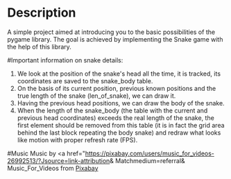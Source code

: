 # Description
A simple project aimed at introducing you to the basic possibilities of the pygame library.
The goal is achieved by implementing the Snake game with the help of this library.


#Important information on snake details:

1) We look at the position of the snake's head all the time, it is tracked, its coordinates are saved to the snake_body table.
2) On the basis of its current position, previous known positions and the true length of the snake (len_of_snake), we can draw it.
3) Having the previous head positions, we can draw the body of the snake.
4) When the length of the snake_body (the table with the current and previous head coordinates) exceeds the real length of the snake,
the first element should be removed from this table (it is in fact the grid area behind the last block repeating the body
snake) and redraw what looks like motion with proper refresh rate (FPS).

#Music
Music by <a href="https://pixabay.com/users/music_for_videos-26992513/?Jsource=link-attribution&amp; Matchmedium=referral&amp; Music_For_Videos </a> from <a href = "https://pixabay.com//?Jsource=link-attribution&amp;Jsmedium=referral&amp;Jcampaign=music&amp;Jcontent=110855"> Pixabay </a>
